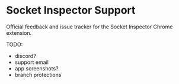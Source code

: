 # Socket Inspector Support
Official feedback and issue tracker for the Socket Inspector Chrome extension.

TODO:
- discord?
- support email
- app screenshots?
- branch protections
